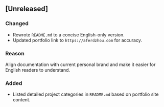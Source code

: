 ## [Unreleased]

### Changed
- Rewrote `README.md` to a concise English-only version.
- Updated portfolio link to `https://aferdzhou.com` for accuracy.

### Reason
Align documentation with current personal brand and make it easier for English readers to understand.

### Added
- Listed detailed project categories in `README.md` based on portfolio site content.
